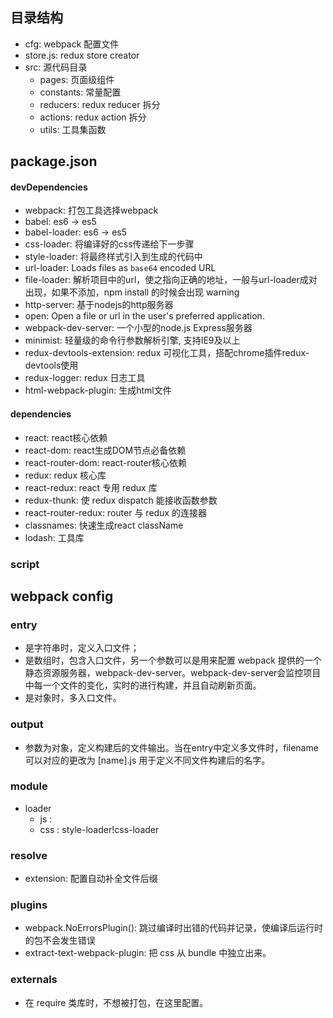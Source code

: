 ## 目录结构
- cfg: webpack 配置文件
- store.js: redux store creator
- src: 源代码目录
    - pages: 页面级组件
    - constants: 常量配置
    - reducers: redux reducer 拆分
    - actions: redux action 拆分
    - utils: 工具集函数


## package.json

#### devDependencies
- webpack: 打包工具选择webpack
- babel: es6 -> es5
- babel-loader: es6 -> es5
- css-loader: 将编译好的css传递给下一步骤
- style-loader: 将最终样式引入到生成的代码中
- url-loader: Loads files as `base64` encoded URL
- file-loader: 解析项目中的url，使之指向正确的地址，一般与url-loader成对出现，如果不添加，npm install 的时候会出现 warning
- http-server: 基于nodejs的http服务器
- open: Open a file or url in the user's preferred application.
- webpack-dev-server: 一个小型的node.js Express服务器
- minimist: 轻量级的命令行参数解析引擎, 支持IE9及以上
- redux-devtools-extension: redux 可视化工具，搭配chrome插件redux-devtools使用
- redux-logger: redux 日志工具
- html-webpack-plugin: 生成html文件

#### dependencies
- react: react核心依赖
- react-dom: react生成DOM节点必备依赖
- react-router-dom: react-router核心依赖
- redux: redux 核心库
- react-redux: react 专用 redux 库
- redux-thunk: 使 redux dispatch 能接收函数参数
- react-router-redux: router 与 redux 的连接器
- classnames: 快速生成react className
- lodash: 工具库

### script

## webpack config

### entry
- 是字符串时，定义入口文件；
- 是数组时，包含入口文件，另一个参数可以是用来配置 webpack 提供的一个静态资源服务器，webpack-dev-server。webpack-dev-server会监控项目中每一个文件的变化，实时的进行构建，并且自动刷新页面。
- 是对象时，多入口文件。

### output
- 参数为对象，定义构建后的文件输出。当在entry中定义多文件时，filename 可以对应的更改为 [name].js 用于定义不同文件构建后的名字。

### module
- loader
    - js :
    - css : style-loader!css-loader

### resolve
- extension: 配置自动补全文件后缀

### plugins
- webpack.NoErrorsPlugin(): 跳过编译时出错的代码并记录，使编译后运行时的包不会发生错误
- extract-text-webpack-plugin: 把 css 从 bundle 中独立出来。

### externals
- 在 require 类库时，不想被打包，在这里配置。


